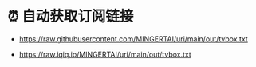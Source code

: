 # ⏰ 自动获取订阅链接


- https://raw.githubusercontent.com/MINGERTAI/uri/main/out/tvbox.txt

- https://raw.iqiq.io/MINGERTAI/uri/main/out/tvbox.txt
